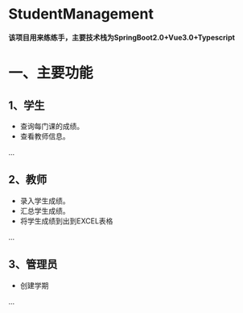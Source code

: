 # StudentManagement
**该项目用来练练手，主要技术栈为SpringBoot2.0+Vue3.0+Typescript**

# 一、主要功能

## 1、学生

- 查询每门课的成绩。
- 查看教师信息。

...

## 2、教师

- 录入学生成绩。
- 汇总学生成绩。
- 将学生成绩到出到EXCEL表格

...

## 3、管理员

- 创建学期

...

